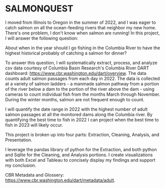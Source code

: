 # SALMONQUEST


I moved from Illinois to Oregon in the summer of 2022, and I was eager to catch salmon on all the ocean-feeding rivers that neighbor my new home. There's one problem, I don't know when salmon are running! In this project, I will answer the following question: 

About when in the year should I go fishing in the Columbia River to have the highest historical probably of catching a salmon for dinner?

To answer this question, I will systematically extract, process, and analyze csv data courtesy of Columbia Basin Research's Columbia River DART dashboard: https://www.cbr.washington.edu/dart/overview. The data counts adult salmon passages from each day in 2022. The data is collected at a variety of salmon ladders - a manmade salmon pathway from a portion of the river below a dam to the portion of the river above the dam - using cameras to count individual fish from the months March through November. During the winter months, salmon are not frequent enough to count.

I will quantify the date range in 2022 with the highest number of adult salmon passages at all the monitored dams along the Columbia river. By quantifying the best time to fish in 2022 I can project when the best time to fish in 2023 will likely occur.

This project is broken up into four parts: Extraction, Cleaning, Analysis, and Presentation. 

I leverage the pandas library of python for the Extraction, and both python and Sqlite for the Cleaning, and Analysis portions. 
I create visualizations with both Excel and Tableau to concisely display my findings and support my conclusion.


CBR Metadata and Glossery: https://www.cbr.washington.edu/dart/metadata/adult.
